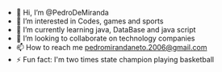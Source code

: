 - 👋 Hi, I’m @PedroDeMiranda
- 👀 I’m interested in Codes, games and sports
- 🌱 I’m currently learning java, DataBase and java script
- 💞️ I’m looking to collaborate on technology companies
- 📫 How to reach me pedromirandaneto.2006@gmail.com
- ⚡ Fun fact: I'm two times state champion playing basketball

<!---
PedroDeMiranda/PedroDeMiranda is a ✨ special ✨ repository because its `README.md` (this file) appears on your GitHub profile.
You can click the Preview link to take a look at your changes.
--->
